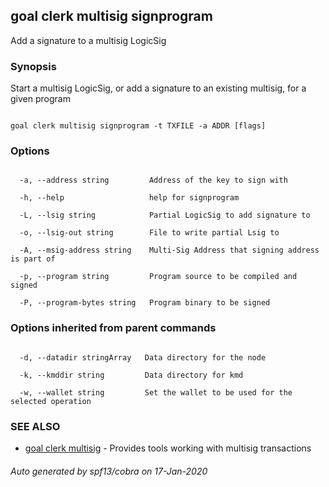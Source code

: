 ## goal clerk multisig signprogram



Add a signature to a multisig LogicSig



### Synopsis



Start a multisig LogicSig, or add a signature to an existing multisig, for a given program



```

goal clerk multisig signprogram -t TXFILE -a ADDR [flags]

```



### Options



```

  -a, --address string         Address of the key to sign with

  -h, --help                   help for signprogram

  -L, --lsig string            Partial LogicSig to add signature to

  -o, --lsig-out string        File to write partial Lsig to

  -A, --msig-address string    Multi-Sig Address that signing address is part of

  -p, --program string         Program source to be compiled and signed

  -P, --program-bytes string   Program binary to be signed

```



### Options inherited from parent commands



```

  -d, --datadir stringArray   Data directory for the node

  -k, --kmddir string         Data directory for kmd

  -w, --wallet string         Set the wallet to be used for the selected operation

```



### SEE ALSO



* [goal clerk multisig](../multisig/)	 - Provides tools working with multisig transactions 


###### Auto generated by spf13/cobra on 17-Jan-2020


